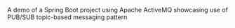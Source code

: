 A demo of a Spring Boot project using Apache ActiveMQ showcasing use of PUB/SUB topic-based messaging pattern